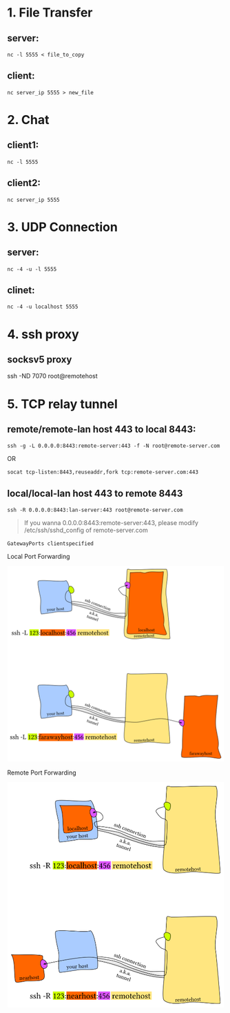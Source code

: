 # 1. File Transfer

## server:
    nc -l 5555 < file_to_copy
## client:
    nc server_ip 5555 > new_file

# 2. Chat

## client1:
    nc -l 5555
## client2:
    nc server_ip 5555

# 3. UDP Connection

## server:
    nc -4 -u -l 5555
## clinet:
    nc -4 -u localhost 5555

# 4. ssh proxy

## socksv5 proxy
ssh -ND 7070 root@remotehost

# 5. TCP relay tunnel

## remote/remote-lan host 443 to local 8443:
    ssh -g -L 0.0.0.0:8443:remote-server:443 -f -N root@remote-server.com

OR

    socat tcp-listen:8443,reuseaddr,fork tcp:remote-server.com:443

## local/local-lan host 443 to remote 8443
    ssh -R 0.0.0.0:8443:lan-server:443 root@remote-server.com
>If you wanna 0.0.0.0:8443:remote-server:443, please modify /etc/ssh/sshd_config of remote-server.com

    GatewayPorts clientspecified

Local Port Forwarding

![sshL](sshL.png)

Remote Port Forwarding

![sshR](sshR.png)
